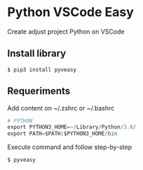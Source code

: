 # Python VSCode Easy

Create adjust project Python on VSCode

## Install library

```
$ pip3 install pyveasy
```

## Requeriments 

Add content on ~/.zshrc or ~/.bashrc

```python
# PYTHON
export PYTHON3_HOME=~/Library/Python/3.8/
export PATH=$PATH:$PYTHON3_HOME/bin
```

Execute command and follow step-by-step

```
$ pyveasy
```
